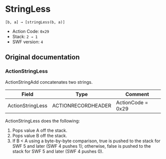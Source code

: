 # StringLess

```
[b, a] → [stringLess(b, a)]
```

- Action Code: `0x29`
- Stack: `2 → 1`
- SWF version: `4`

## Original documentation

### ActionStringLess

ActionStringAdd concatenates two strings.

| Field              | Type               | Comment           |
|--------------------|--------------------|-------------------|
| ActionStringLess   | ACTIONRECORDHEADER | ActionCode = 0x29 |

ActionStringLess does the following:
1. Pops value A off the stack.
2. Pops value B off the stack.
3. If B < A using a byte-by-byte comparison, true is pushed to the stack for SWF 5 and later (SWF 4 pushes
1); otherwise, false is pushed to the stack for SWF 5 and later (SWF 4 pushes 0).
